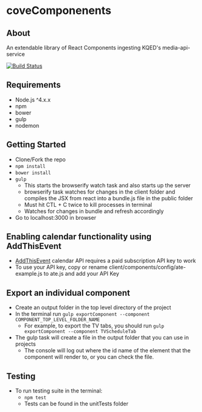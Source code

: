 # coveComponenents

## About
An extendable library of React Components ingesting KQED's media-api-service

[![Build Status](https://travis-ci.org/SYU88/coveComponenents.svg?branch=travisCI)](https://travis-ci.org/SYU88/coveComponenents)

## Requirements
- Node.js ^4.x.x
- npm
- bower
- gulp
- nodemon

## Getting Started
- Clone/Fork the repo
- ``npm install``
- ``bower install``
- ``gulp`` 
  - This starts the browserify watch task and also starts up the server
  - browserify task watches for changes in the client folder and compiles the JSX from react into a bundle.js file in the public folder 
  - Must hit CTL + C twice to kill processes in terminal
  - Watches for changes in bundle and refresh accordingly
- Go to localhost:3000 in browser 

## Enabling calendar functionality using AddThisEvent
- [AddThisEvent](https://addthisevent.com/) calendar API requires a paid subscription API key to work
- To use your API key, copy or rename client/components/config/ate-example.js to ate.js and add your API Key

## Export an individual component
- Create an output folder in the top level directory of the project
- In the terminal run ``gulp exportComponent --component COMPONENT_TOP_LEVEL_FOLDER_NAME``
  - For example, to export the TV tabs, you should run ``gulp exportComponent --component TVScheduleTab``
- The gulp task will create a file in the output folder that you can use in projects
  - The console will log out where the id name of the element that the component will render to, or you can check the file.

## Testing
- To run testing suite in the terminal:
  - ``npm test``
  - Tests can be found in the unitTests folder
